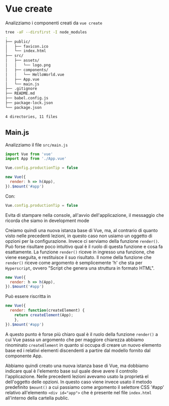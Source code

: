 # Vue create

Analizziamo i componenti creati da `vue create`

```bash
tree -aF --dirsfirst -I node_modules 
.
├── public/
│   ├── favicon.ico
│   └── index.html
├── src/
│   ├── assets/
│   │   └── logo.png
│   ├── components/
│   │   └── HelloWorld.vue
│   ├── App.vue
│   └── main.js
├── .gitignore
├── README.md
├── babel.config.js
├── package-lock.json
└── package.json

4 directories, 11 files
```

## Main.js

Analizziamo il file `src/main.js`

```javascript
import Vue from 'vue'
import App from './App.vue'

Vue.config.productionTip = false

new Vue({
  render: h => h(App),
}).$mount('#app')
```

Con:

```javascript
Vue.config.productionTip = false
```

Evita di stampare nella console, all'avvio dell'applicazione, il messaggio che ricorda che siamo in development mode

Creiamo quindi una nuova istanza base di Vue, ma, al contrario di quanto visto nelle precedenti lezioni, in questo caso non usiamo un oggetto di opzioni per la configurazione. Invece ci serviamo della funzione `render()`. Può forse risultare poco intuitivo qual è il ruolo di questa funzione e cosa fa esattamente. La funzione `render()` riceve in ingresso una funzione, che viene eseguita, e restituisce il suo risultato. Il nome della funzione che `render()` riceve come argomento è semplicemente 'h' che sta per `Hyperscript`, ovvero "Script che genera una struttura in formato HTML".


```javascript
new Vue({
  render: h => h(App),
}).$mount('#app')
```

Può essere riscritta in

```javascript
new Vue({
  render: function(createElement) {
    return createElement(App);
    },
}).$mount('#app')
```

A questo punto è forse più chiaro qual è il ruolo della funzione `render()` a cui Vue passa un argomento che per maggiore chiarezza abbiamo rinominato `createElement` in quanto si occupa di creare un nuovo elemento base ed i relativi elementi discendenti a partire dal modello fornito dal componente App.

Abbiamo quindi creato una nuova istanza base di Vue, ma dobbiamo indicare qual è l'elemento base sul quale deve avere il controllo l'applicazione. Nelle precedenti lezioni avevamo usato la proprietà el dell'oggetto delle opzioni. In questo caso viene invece usato il metodo predefinito `$mount()` a cui passiamo come argomento il selettore CSS '#app' relativo all'elemento `<div id="app">` che è presente nel file `index.html` all'interno della cartella public.
